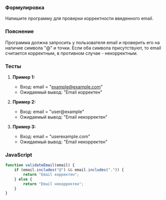 
### Формулировка
Напишите программу для проверки корректности введенного email.

### Пояснение
Программа должна запросить у пользователя email и проверить его на наличие символа "@" и точки. Если оба символа присутствуют, то email считается корректным, в противном случае - некорректным.

### Тесты

1. **Пример 1:**
   - Вход: email = "example@example.com"
   - Ожидаемый вывод: "Email корректен"

2. **Пример 2:**
   - Вход: email = "user@example"
   - Ожидаемый вывод: "Email некорректен"

3. **Пример 3:**
   - Вход: email = "userexample.com"
   - Ожидаемый вывод: "Email некорректен"

### JavaScript
```javascript
function validateEmail(email) {
    if (email.includes("@") && email.includes(".")) {
        return "Email корректен";
    } else {
        return "Email некорректен";
    }
}
```

